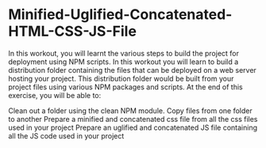 # Minified-Uglified-Concatenated-HTML-CSS-JS-File
In this workout, you will learnt the various steps to build the project for deployment using NPM scripts.
In this workout you will learn to build a distribution folder containing the files that can be deployed on a web server hosting your project. This distribution folder would be built from your project files using various NPM packages and scripts. At the end of this exercise, you will be able to:

Clean out a folder using the clean NPM module.
Copy files from one folder to another
Prepare a minified and concatenated css file from all the css files used in your project
Prepare an uglified and concatenated JS file containing all the JS code used in your project
